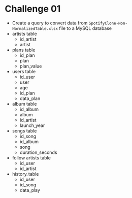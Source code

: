 # Challenge 01
- Create a query to convert data from `SpotifyClone-Non-NormalizedTable.xlsx` file to a MySQL database
- artists table
  - id_artist
  - artist
- plans table
  - id_plan
  - plan
  - plan_value
- users table
  - id_user
  - user
  - age
  - id_plan
  - data_plan
- album table
  - id_album
  - album
  - id_artist
  - launch_year
- songs table
  - id_song
  - id_album
  - song
  - duration_seconds
- follow artists table
  - id_user
  - id_artist
- history_table
  - id_user
  - id_song
  - data_play